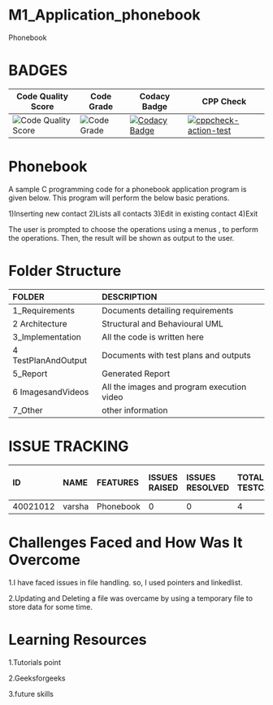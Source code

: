 # M1_Application_phonebook

 Phonebook 

# BADGES
| Code Quality Score | Code Grade | Codacy Badge  |CPP Check |
|--------------------|------------|--------------|-----------|
| ![Code Quality Score](https://api.codiga.io/project/29818/score/svg) | ![Code Grade](https://api.codiga.io/project/29818/status/svg) |[![Codacy Badge](https://api.codacy.com/project/badge/Grade/501d277c37c646ac9e4b18350a2169c6)](https://app.codacy.com/gh/PavanSrinivas851/M1_ApplicationLab_Calculator-?utm_source=github.com&utm_medium=referral&utm_content=PavanSrinivas851/M1_ApplicationLab_Calculator-&utm_campaign=Badge_Grade_Settings)|[![cppcheck-action-test](https://github.com/PavanSrinivas851/M1_ApplicationLab_Calculator-/actions/workflows/c-cpp.yml/badge.svg?branch=main)](https://github.com/PavanSrinivas851/M1_ApplicationLab_Calculator-/actions/workflows/c-cpp.yml) |
# **Phonebook**
A sample C programming code for a phonebook application program is given below. This program will perform the below basic perations.


1)Inserting new contact
2)Lists all contacts
3)Edit in existing contact
4)Exit 

The user is prompted to choose the operations using a menus , to perform the operations. Then, the result will be shown as output to the user.

# Folder Structure
|FOLDER|DESCRIPTION|
|:-----|:----------|
|1_Requirements|Documents detailing requirements|
|2 Architecture|Structural and Behavioural UML|
|3_Implementation|All the code is written here|
|4 TestPlanAndOutput|Documents with test plans and outputs|
|5_Report|Generated Report|
|6 ImagesandVideos|All the images and program execution video|
|7_Other|other information|

# ISSUE TRACKING
|ID|NAME|FEATURES|ISSUES RAISED|ISSUES RESOLVED|TOTAL TESTCASES|TOTAL TESTCASES PASSED|
|:----|:---|:-------|:------------|:--------------|:--------------|:---------------------|
|40021012|varsha| Phonebook |0|0|4|4|

# Challenges Faced and How Was It Overcome
1.I have faced issues in file handling. so, I used pointers and linkedlist.

2.Updating and Deleting a file was overcame by using a temporary file to store data for some time.

# Learning Resources
1.Tutorials point

2.Geeksforgeeks

3.future skills

